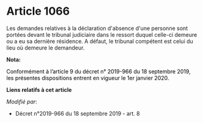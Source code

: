 # Article 1066

Les demandes relatives à la déclaration d'absence d'une personne sont portées devant le tribunal judiciaire dans le ressort
duquel celle-ci demeure ou a eu sa dernière résidence. A défaut, le tribunal compétent est celui du lieu où demeure le
demandeur.

**Nota:**

<font color="black">Conformément à l’article 9 du décret n° 2019-966 du 18 septembre 2019, les présentes dispositions entrent
en vigueur le 1er janvier 2020.</font>

**Liens relatifs à cet article**

_Modifié par_:

  - Décret n°2019-966 du 18 septembre 2019 - art. 8
